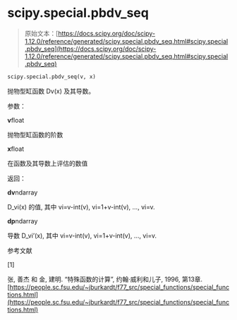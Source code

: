 # scipy.special.pbdv_seq

> 原始文本：[https://docs.scipy.org/doc/scipy-1.12.0/reference/generated/scipy.special.pbdv_seq.html#scipy.special.pbdv_seq](https://docs.scipy.org/doc/scipy-1.12.0/reference/generated/scipy.special.pbdv_seq.html#scipy.special.pbdv_seq)

```py
scipy.special.pbdv_seq(v, x)
```

抛物型缸函数 Dv(x) 及其导数。

参数：

**v**float

抛物型缸函数的阶数

**x**float

在函数及其导数上评估的数值

返回：

**dv**ndarray

D_vi(x) 的值, 其中 vi=v-int(v), vi=1+v-int(v), …, vi=v.

**dp**ndarray

导数 D_vi’(x), 其中 vi=v-int(v), vi=1+v-int(v), …, vi=v.

参考文献

[1]

张, 善杰 和 金, 建明. “特殊函数的计算”, 约翰·威利和儿子, 1996, 第13章. [https://people.sc.fsu.edu/~jburkardt/f77_src/special_functions/special_functions.html](https://people.sc.fsu.edu/~jburkardt/f77_src/special_functions/special_functions.html)
